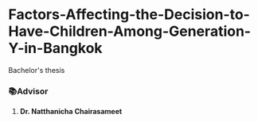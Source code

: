 # Factors-Affecting-the-Decision-to-Have-Children-Among-Generation-Y-in-Bangkok
Bachelor's thesis
### 📚Advisor
1. **Dr. Natthanicha Chairasameet**

